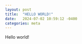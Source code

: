 ```yaml
---
layout: post
title:  "HELLO WORLD!"
date:   2024-07-02 10:59:12 -0400
categories: meta
---
```


Hello world!